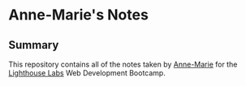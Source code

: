 # Anne-Marie's Notes

## Summary 

This repository contains all of the notes taken by [Anne-Marie](https://github.com/amchampoux) for the [Lighthouse Labs](https://www.lighthouselabs.ca/) Web Development Bootcamp.